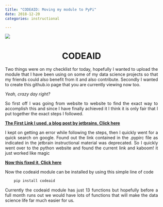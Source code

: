 ```yaml
---
title: "CODEAID: Moving my module to PyPi"
date: 2018-12-20
categories: instructional

---
```

![](https://pypi.org/static/images/logo-large.72ad8bf1.svg)

</div>

<div style="text-align:center"> 

# CODEAID
</div>

<div style="text-align:justify"> 
Two things were on my checklist for today, hopefully I wanted
to upload the module that I have been using on some of my data
science projects so that my friends could also benefit from it
and also contribute. Secondly I wanted to create this github.io
page that you are currently viewing now too. 

*Yeah, crazy day right?*
</div>
<div style="text-align: justify">  
So first off I was going from website to website to find the 
exact way to accomplish this and since I have finally achieved it
I think it is only fair that I put together the exact steps I 
followed.
</div>

[**The First Link I used, a blog post by jetbrains, Click here**](https://blog.jetbrains.com/pycharm/2017/05/how-to-publish-your-package-on-pypi/)
<div style="text-align: justify">  
I kept on getting an error while following the steps, then I quickly 
went for a quick search on google. 
Found out the link contained in the .pypirc file as indicated in the jetbrain instructional material was deprecated. So I quickly went over to the python
website and found the current link and kaboom! it just worked like magic

</div>

[**Now this fixed it, Click here**](https://packaging.python.org/guides/migrating-to-pypi-org/)

Now the codeaid module can be installed by using this simple line of code

```python
    pip install codeaid
```
<div style="text-align: justify">  
Currently the codeaid module has just 13 functions but hopefully before a
full month runs out we would have lots of functions that will make
the data science life far much easier for us. 
</div>